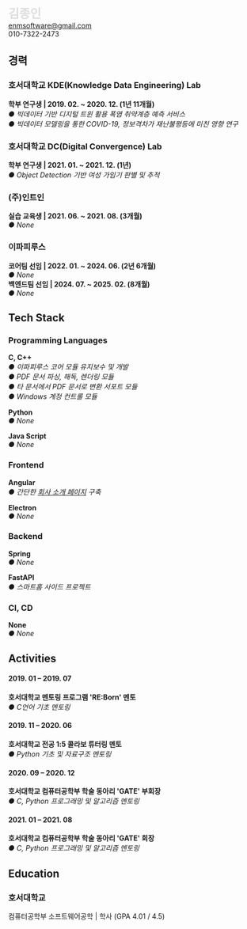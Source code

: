 <span style="font-size:24px; font-weight:bold; color:#ddd;">김종인</span><br>
[enmsoftware@gmail.com](mailto:enmsoftware@gmail.com)<br>
010-7322-2473



## 경력

### 호서대학교 KDE(Knowledge Data Engineering) Lab
**학부 연구생 | 2019. 02. ~ 2020. 12. (1년 11개월)**  
*● 빅데이터 기반 디지털 트윈 활용 폭염 취약계층 예측 서비스*  
*● 빅데이터 모델링을 통한 COVID-19, 정보격차가 재난불평등에 미친 영향 연구*

### 호서대학교 DC(Digital Convergence) Lab
**학부 연구생 | 2021. 01. ~ 2021. 12. (1년)**  
*● Object Detection 기반 여성 가임기 판별 및 추적*

### (주)인트인
**실습 교육생 | 2021. 06. ~ 2021. 08. (3개월)**  
*● None*

### 이파피루스
**코어팀 선임 | 2022. 01. ~ 2024. 06. (2년 6개월)**  
*● None*  
**백엔드팀 선임 | 2024. 07. ~ 2025. 02. (8개월)**  
*● None*



## Tech Stack

### **Programming Languages**
**C, C++**  
*● 이파피루스 코어 모듈 유지보수 및 개발*  
*● PDF 문서 파싱, 해독, 렌더링 모듈*  
*● 타 문서에서 PDF 문서로 변환 서포트 모듈*  
*● Windows 계정 컨트롤 모듈*  

**Python**  
*● None*  

**Java Script**  
*● None*


### **Frontend**
**Angular**  
*● 간단한 [회사 소개 페이지](http://sooindustrykorea.co.kr/) 구축*  

**Electron**  
*● None*  


### **Backend**
**Spring**  
*● None*  

**FastAPI**  
*● 스마트홈 사이드 프로젝트*


### **CI, CD**
**None**  
*● None*



## Activities

#### **2019. 01 – 2019. 07**  
**호서대학교 멘토링 프로그램 'RE:Born' 멘토**  
*● C언어 기초 멘토링*  

#### **2019. 11 – 2020. 06**  
**호서대학교 전공 1:5 콜라보 튜터링 멘토**  
*● Python 기초 및 자료구조 멘토링*  

#### **2020. 09 – 2020. 12**  
**호서대학교 컴퓨터공학부 학술 동아리 'GATE' 부회장**  
*● C, Python 프로그래밍 및 알고리즘 멘토링*  

#### **2021. 01 – 2021. 08**  
**호서대학교 컴퓨터공학부 학술 동아리 'GATE' 회장**  
*● C, Python 프로그래밍 및 알고리즘 멘토링*   



## Education

### 호서대학교
컴퓨터공학부 소프트웨어공학 | 학사 (GPA 4.01 / 4.5)